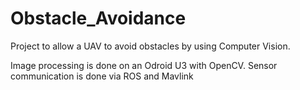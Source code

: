 Obstacle_Avoidance
==================
Project to allow a UAV to avoid obstacles by using Computer Vision.

Image processing is done on an Odroid U3 with OpenCV. Sensor communication is done via ROS and Mavlink
